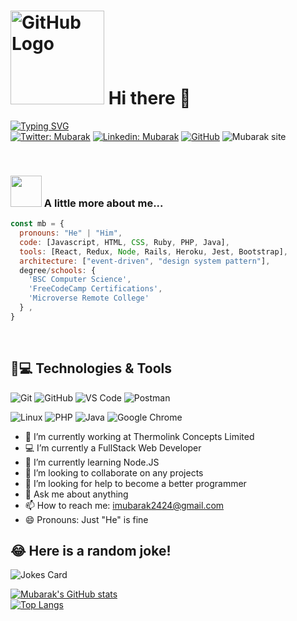 
# <img src="https://github.com/raghavk16/raghavk16/blob/master/octo.gif" alt="GitHub Logo" width="150" height="150" /> Hi there 👋

[![Typing SVG](https://readme-typing-svg.herokuapp.com/?lines=Welcome+To+My+GitHub+Profile;I+Build+Dependable+Software;I+Aim+To+Learn+And+Grow&color=565656)](https://git.io/typing-svg)
<br>
[![Twitter: Mubarak](https://img.shields.io/twitter/follow/Mubarak?style=social)](https://twitter.com/Mubarak91269616)
[![Linkedin: Mubarak](https://img.shields.io/badge/-mubarak-blue?style=flat-square&logo=Linkedin&logoColor=white&link=https://www.linkedin.com/in/mubarak-ibrahim-mb/)](https://www.linkedin.com/in/mubarak-ibrahim-mb/)
[![GitHub](https://img.shields.io/github/followers/mubarak?label=follow&style=social)](https://github.com/imubarak234)
![Mubarak site](https://user-images.githubusercontent.com/71400898/147658789-ea499bbc-3cef-474e-95c3-ba2b9965b37a.jpg)

<br>

### <img src="https://media.giphy.com/media/VgCDAzcKvsR6OM0uWg/giphy.gif" width="50"> A little more about me...  

```javascript
const mb = {
  pronouns: "He" | "Him",
  code: [Javascript, HTML, CSS, Ruby, PHP, Java],
  tools: [React, Redux, Node, Rails, Heroku, Jest, Bootstrap],
  architecture: ["event-driven", "design system pattern"],
  degree/schools: {
    'BSC Computer Science',
    'FreeCodeCamp Certifications',
    'Microverse Remote College'
  } ,
}
```
<br>

## 🚀💻 Technologies & Tools

![Git](https://img.shields.io/badge/-Git-black?style=flat-square&logo=git)
![GitHub](https://img.shields.io/badge/-GitHub-181717?style=flat-square&logo=github)
![VS Code](https://img.shields.io/badge/-VS%20Code-007ACC?style=flat-square&logo=visual-studio-code)
![Postman](https://img.shields.io/badge/Postman-black?style=flat-square&logo=postman)

![Linux](https://img.shields.io/badge/Linux-black?style=flat-square&logo=linux)
![PHP](https://img.shields.io/badge/PHP-black?style=flat-square&logo=php)
![Java](https://img.shields.io/badge/Java-orange?style=flat-square&logo=java)
![Google Chrome](https://img.shields.io/badge/Chrome-black?style=flat-square&logo=google-chrome)

- 🔭 I’m currently working at Thermolink Concepts Limited
- 💻 I’m currently a FullStack Web Developer 
- 🌱 I’m currently learning Node.JS
- 👯 I’m looking to collaborate on any projects
- 🤔 I’m looking for help to become a better programmer 
- 💬 Ask me about anything
- 📫 How to reach me: imubarak2424@gmail.com
- 😄 Pronouns: Just "He" is fine

## 😂 Here is a random joke!
![Jokes Card](https://readme-jokes.vercel.app/api)
                                                                                                   
[![Mubarak's GitHub stats](https://github-readme-stats.vercel.app/api?username=imubarak234&count_private=true&show_icons=true)](https://github.com/imubarak234/imubarak234/edit/main/README.md)  
[![Top Langs](https://github-readme-stats.vercel.app/api/top-langs/?username=imubarak234&langs_count=8)](https://github.com/imubarak234/imubarak234/edit/main/README.md)

